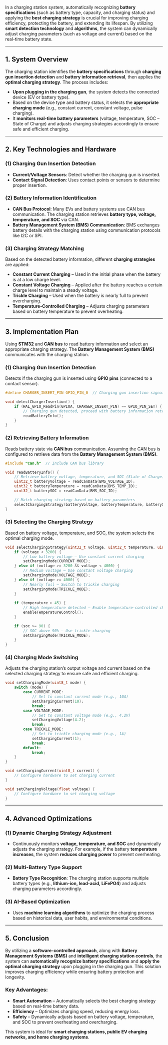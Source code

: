 In a charging station system, automatically recognizing **battery specifications** (such as battery type, capacity, and charging status) and applying the **best charging strategy** is crucial for improving charging efficiency, protecting the battery, and extending its lifespan. By utilizing **smart detection technology** and **algorithms**, the system can dynamically adjust charging parameters (such as voltage and current) based on the real-time battery state.

---

## **1. System Overview**

The charging station identifies the **battery specifications** through **charging gun insertion detection** and **battery information retrieval**, then applies the **optimal charging strategy**. The process includes:

- **Upon plugging in the charging gun**, the system detects the connected device (EV or battery type).
- Based on the device type and battery status, it selects the **appropriate charging mode** (e.g., constant current, constant voltage, pulse charging).
- It **monitors real-time battery parameters** (voltage, temperature, SOC – State of Charge) and adjusts charging strategies accordingly to ensure safe and efficient charging.

---

## **2. Key Technologies and Hardware**

### **(1) Charging Gun Insertion Detection**

- **Current/Voltage Sensors**: Detect whether the charging gun is inserted.
- **Contact Signal Detection**: Uses contact points or sensors to determine proper insertion.

### **(2) Battery Information Identification**

- **CAN Bus Protocol**: Many EVs and battery systems use CAN bus communication. The charging station retrieves **battery type, voltage, temperature, and SOC** via CAN.
- **Battery Management System (BMS) Communication**: BMS exchanges battery details with the charging station using communication protocols like I2C or SPI.

### **(3) Charging Strategy Matching**

Based on the detected battery information, different **charging strategies** are applied:

- **Constant Current Charging** – Used in the initial phase when the battery is at a low charge level.
- **Constant Voltage Charging** – Applied after the battery reaches a certain charge level to maintain a steady voltage.
- **Trickle Charging** – Used when the battery is nearly full to prevent overcharging.
- **Temperature-Controlled Charging** – Adjusts charging parameters based on battery temperature to prevent overheating.

---

## **3. Implementation Plan**

Using **STM32** and **CAN bus** to read battery information and select an appropriate charging strategy. The **Battery Management System (BMS)** communicates with the charging station.

### **(1) Charging Gun Insertion Detection**

Detects if the charging gun is inserted using **GPIO pins** (connected to a contact sensor).

```c
#define CHARGER_INSERT_PIN GPIO_PIN_0  // Charging gun insertion signal

void detectChargerInsertion() {
    if (HAL_GPIO_ReadPin(GPIOA, CHARGER_INSERT_PIN) == GPIO_PIN_SET) {
        // Charging gun detected, proceed with battery information retrieval
        readBatteryInfo();
    }
}
```

### **(2) Retrieving Battery Information**

Reads battery state via **CAN bus** communication. Assuming the CAN bus is configured to retrieve data from the **Battery Management System (BMS)**.

```c
#include "can.h"  // Include CAN bus library

void readBatteryInfo() {
    // Retrieve battery voltage, temperature, and SOC (State of Charge)
    uint32_t batteryVoltage = readCanData(BMS_VOLTAGE_ID);
    uint32_t batteryTemperature = readCanData(BMS_TEMP_ID);
    uint32_t batterySOC = readCanData(BMS_SOC_ID);

    // Match charging strategy based on battery parameters
    selectChargingStrategy(batteryVoltage, batteryTemperature, batterySOC);
}
```

### **(3) Selecting the Charging Strategy**

Based on battery voltage, temperature, and SOC, the system selects the optimal charging mode.

```c
void selectChargingStrategy(uint32_t voltage, uint32_t temperature, uint32_t soc) {
    if (voltage < 3200) {
        // Low battery voltage – Use constant current charging
        setChargingMode(CURRENT_MODE);
    } else if (voltage >= 3200 && voltage < 4000) {
        // Medium voltage – Use constant voltage charging
        setChargingMode(VOLTAGE_MODE);
    } else if (voltage >= 4000) {
        // Nearly full – Switch to trickle charging
        setChargingMode(TRICKLE_MODE);
    }
    
    if (temperature > 45) {
        // High temperature detected – Enable temperature-controlled charging
        enableTemperatureControl();
    }

    if (soc >= 90) {
        // SOC above 90% – Use trickle charging
        setChargingMode(TRICKLE_MODE);
    }
}
```

### **(4) Charging Mode Switching**

Adjusts the charging station’s output voltage and current based on the selected charging strategy to ensure safe and efficient charging.

```c
void setChargingMode(uint8_t mode) {
    switch (mode) {
        case CURRENT_MODE:
            // Set to constant current mode (e.g., 10A)
            setChargingCurrent(10);
            break;
        case VOLTAGE_MODE:
            // Set to constant voltage mode (e.g., 4.2V)
            setChargingVoltage(4.2);
            break;
        case TRICKLE_MODE:
            // Set to trickle charging mode (e.g., 1A)
            setChargingCurrent(1);
            break;
        default:
            break;
    }
}

void setChargingCurrent(uint8_t current) {
    // Configure hardware to set charging current
}

void setChargingVoltage(float voltage) {
    // Configure hardware to set charging voltage
}
```

---

## **4. Advanced Optimizations**

### **(1) Dynamic Charging Strategy Adjustment**

- Continuously monitors **voltage, temperature, and SOC** and dynamically adjusts the charging strategy. For example, if the battery **temperature increases**, the system **reduces charging power** to prevent overheating.

### **(2) Multi-Battery Type Support**

- **Battery Type Recognition**: The charging station supports multiple battery types (e.g., **lithium-ion, lead-acid, LiFePO4**) and adjusts charging parameters accordingly.

### **(3) AI-Based Optimization**

- Uses **machine learning algorithms** to optimize the charging process based on historical data, user habits, and environmental conditions.

---

## **5. Conclusion**

By utilizing a **software-controlled approach**, along with **Battery Management Systems (BMS)** and **intelligent charging station controls**, the system can **automatically recognize battery specifications** and **apply the optimal charging strategy** upon plugging in the charging gun. This solution improves charging efficiency while ensuring battery protection and longevity.

### **Key Advantages:**

- **Smart Automation** – Automatically selects the best charging strategy based on real-time battery data.
- **Efficiency** – Optimizes charging speed, reducing energy loss.
- **Safety** – Dynamically adjusts based on battery voltage, temperature, and SOC to prevent overheating and overcharging.

This system is ideal for **smart charging stations, public EV charging networks, and home charging systems**.
